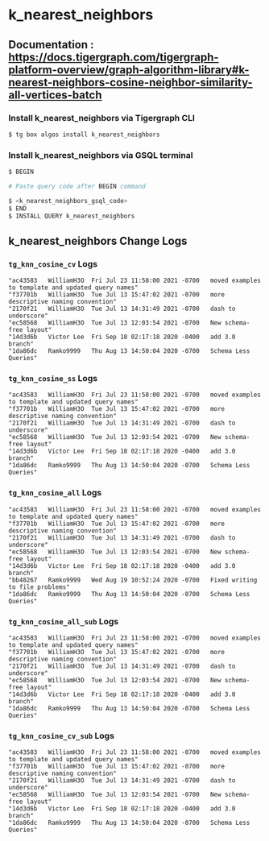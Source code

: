 # k_nearest_neighbors
## Documentation : https://docs.tigergraph.com/tigergraph-platform-overview/graph-algorithm-library#k-nearest-neighbors-cosine-neighbor-similarity-all-vertices-batch
### Install k_nearest_neighbors via Tigergraph CLI
```bash
$ tg box algos install k_nearest_neighbors
```
### Install k_nearest_neighbors via GSQL terminal
```bash
$ BEGIN 

# Paste query code after BEGIN command

$ <k_nearest_neighbors_gsql_code>
$ END 
$ INSTALL QUERY k_nearest_neighbors
```
## k_nearest_neighbors Change Logs

### `tg_knn_cosine_cv` Logs

```
"ac43583   WilliamH3O  Fri Jul 23 11:58:00 2021 -0700   moved examples to template and updated query names"
"f37701b   WilliamH3O  Tue Jul 13 15:47:02 2021 -0700   more descriptive naming convention"
"2170f21   WilliamH3O  Tue Jul 13 14:31:49 2021 -0700   dash to underscore"
"ec58568   WilliamH3O  Tue Jul 13 12:03:54 2021 -0700   New schema-free layout"
"14d3d6b   Victor Lee  Fri Sep 18 02:17:18 2020 -0400   add 3.0 branch"
"1da86dc   Ramko9999   Thu Aug 13 14:50:04 2020 -0700   Schema Less Queries"
```

### `tg_knn_cosine_ss` Logs

```
"ac43583   WilliamH3O  Fri Jul 23 11:58:00 2021 -0700   moved examples to template and updated query names"
"f37701b   WilliamH3O  Tue Jul 13 15:47:02 2021 -0700   more descriptive naming convention"
"2170f21   WilliamH3O  Tue Jul 13 14:31:49 2021 -0700   dash to underscore"
"ec58568   WilliamH3O  Tue Jul 13 12:03:54 2021 -0700   New schema-free layout"
"14d3d6b   Victor Lee  Fri Sep 18 02:17:18 2020 -0400   add 3.0 branch"
"1da86dc   Ramko9999   Thu Aug 13 14:50:04 2020 -0700   Schema Less Queries"
```

### `tg_knn_cosine_all` Logs

```
"ac43583   WilliamH3O  Fri Jul 23 11:58:00 2021 -0700   moved examples to template and updated query names"
"f37701b   WilliamH3O  Tue Jul 13 15:47:02 2021 -0700   more descriptive naming convention"
"2170f21   WilliamH3O  Tue Jul 13 14:31:49 2021 -0700   dash to underscore"
"ec58568   WilliamH3O  Tue Jul 13 12:03:54 2021 -0700   New schema-free layout"
"14d3d6b   Victor Lee  Fri Sep 18 02:17:18 2020 -0400   add 3.0 branch"
"bb48267   Ramko9999   Wed Aug 19 10:52:24 2020 -0700   Fixed writing to file problems"
"1da86dc   Ramko9999   Thu Aug 13 14:50:04 2020 -0700   Schema Less Queries"
```

### `tg_knn_cosine_all_sub` Logs

```
"ac43583   WilliamH3O  Fri Jul 23 11:58:00 2021 -0700   moved examples to template and updated query names"
"f37701b   WilliamH3O  Tue Jul 13 15:47:02 2021 -0700   more descriptive naming convention"
"2170f21   WilliamH3O  Tue Jul 13 14:31:49 2021 -0700   dash to underscore"
"ec58568   WilliamH3O  Tue Jul 13 12:03:54 2021 -0700   New schema-free layout"
"14d3d6b   Victor Lee  Fri Sep 18 02:17:18 2020 -0400   add 3.0 branch"
"1da86dc   Ramko9999   Thu Aug 13 14:50:04 2020 -0700   Schema Less Queries"
```

### `tg_knn_cosine_cv_sub` Logs

```
"ac43583   WilliamH3O  Fri Jul 23 11:58:00 2021 -0700   moved examples to template and updated query names"
"f37701b   WilliamH3O  Tue Jul 13 15:47:02 2021 -0700   more descriptive naming convention"
"2170f21   WilliamH3O  Tue Jul 13 14:31:49 2021 -0700   dash to underscore"
"ec58568   WilliamH3O  Tue Jul 13 12:03:54 2021 -0700   New schema-free layout"
"14d3d6b   Victor Lee  Fri Sep 18 02:17:18 2020 -0400   add 3.0 branch"
"1da86dc   Ramko9999   Thu Aug 13 14:50:04 2020 -0700   Schema Less Queries"
```
